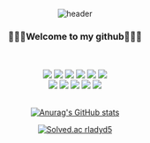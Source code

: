 <div align='center'>

![header](https://capsule-render.vercel.app/api?type=waving&color=000000&height=150&section=header&text=R-KIMYONG!&fontColor=ffffff&fontSize=70&animation=fadeIn&fontAlignY=45)

</div>

<div align='center'>

 ### 🎉🎉🎉Welcome to my github🎉🎉🎉
</div>
</br>
</br>
<div align='center'>

<img src="https://img.shields.io/badge/html5-E34F26?style=for-the-badge&logo=html5&logoColor=white">
<img src="https://img.shields.io/badge/css3-1572B6?style=for-the-badge&logo=css3&logoColor=white">
<img src="https://img.shields.io/badge/javascript-F7DF1E?style=for-the-badge&logo=javascript&logoColor=white">
<img src="https://img.shields.io/badge/react-61DAFB?style=for-the-badge&logo=react&logoColor=white">
<img src="https://img.shields.io/badge/reactquery-FF4154?style=for-the-badge&logo=reactquery&logoColor=white">
<img src="https://img.shields.io/badge/jquery-0769AD?style=for-the-badge&logo=jquery&logoColor=white">

</div>

<div align='center'>

<img src="https://img.shields.io/badge/photoshop-31A8FF?style=for-the-badge&logo=adobephotoshop&logoColor=white">
<img src="https://img.shields.io/badge/illustrator-FF9A00?style=for-the-badge&logo=adobeillustrator&logoColor=white">
<img src="https://img.shields.io/badge/adobexd-FF61F6?style=for-the-badge&logo=adobexd&logoColor=white">
<img src="https://img.shields.io/badge/figma-F24E1E?style=for-the-badge&logo=figma&logoColor=white">
<img src="https://img.shields.io/badge/adobeaftereffects-9999FF?style=for-the-badge&logo=adobeaftereffects&logoColor=white">

</div>

<br/>

<div align="center" display='flex'>

<div>

[![Anurag's GitHub stats](https://github-readme-stats.vercel.app/api?username=R-KIMYONG)](https://github.com/anuraghazra/github-readme-stats)
</div>

<div>

[![Solved.ac
rladyd5](http://mazassumnida.wtf/api/v2/generate_badge?boj={R-KIMYONG})](https://solved.ac/{rladyd5})

</div>


</div>
